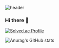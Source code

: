 ![header](https://capsule-render.vercel.app/api?type=shark&color=auto&height=300&section=header&text=capsule%20render&fontSize=90)
### Hi there 👋

[![Solved.ac Profile](http://mazassumnida.wtf/api/generate_badge?boj=uUZINN)](https://solved.ac/uUZINN)<br/>

![Anurag's GitHub stats](https://github-readme-stats.vercel.app/api?username=uUZINN&show_icons=true&theme=radical)

<!--
**uUZINN/uUZINN** is a ✨ _special_ ✨ repository because its `README.md` (this file) appears on your GitHub profile.

Here are some ideas to get you started:

- 🔭 I’m currently working on ...
- 🌱 I’m currently learning ...
- 👯 I’m looking to collaborate on ...
- 🤔 I’m looking for help with ...
- 💬 Ask me about ...
- 📫 How to reach me: ...
- 😄 Pronouns: ...
- ⚡ Fun fact: ...
-->
